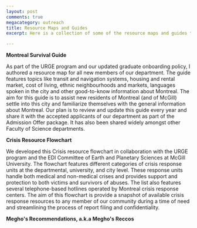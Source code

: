 ```yaml
---
layout: post
comments: true
megacategory: outreach
title: Resource Maps and Guides
excerpt: Here is a collection of some of the resource maps and guides that I developed with my peers as a graduate student representative of the Equity, Diversity, Inclusion Committees (EDI) at McGill University, Montreal, Canada. 

---
```


**Montreal Survival Guide**

  As part of the URGE program and our updated graduate onboarding policy, I authored a resource map for all new members of our department. The guide features topics like transit and navigation systems, housing and rental market, cost of living, ethnic neighbourhoods and markets, languages spoken in the city and other good-to-know information about Montreal. The aim for this guide is to assist new residents of Montreal (and of McGill) settle into this city and familiarize themselves with the general information about Montreal. Our plan is to review and update this guide every year and share it with the accepted applicants of our department as part of the Admission Offer package. It has also been shared widely amongst other Faculty of Science departments. 
  

**Crisis Resource Flowchart**

 We developed this Crisis resource flowchart in collaboration with the URGE program and the EDI Committee of Earth and Planetary Sciences at McGill University. The flowchart features different categories of crisis response units at the departmental, university, and city level. These response units handle both medical and non-medical crises and provides support and protection to both victims and survivors of abuses. The list also features several telephone-based hotlines operated by Montreal crisis response centers. The aim of this flowchart is provide a snapshot of available crisis response resources to any member of our community during a time of need and streamlining the process of report filing and confidentiality. 
 
 
 
 
 **Megho's Recommendations, a.k.a Megho's Reccos**
